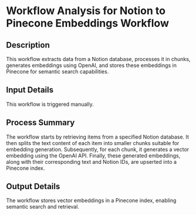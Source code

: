 # Workflow Analysis for Notion to Pinecone Embeddings Workflow

## Description
This workflow extracts data from a Notion database, processes it in chunks, generates embeddings using OpenAI, and stores these embeddings in Pinecone for semantic search capabilities.

## Input Details
This workflow is triggered manually.

## Process Summary
The workflow starts by retrieving items from a specified Notion database. It then splits the text content of each item into smaller chunks suitable for embedding generation. Subsequently, for each chunk, it generates a vector embedding using the OpenAI API. Finally, these generated embeddings, along with their corresponding text and Notion IDs, are upserted into a Pinecone index.

## Output Details
The workflow stores vector embeddings in a Pinecone index, enabling semantic search and retrieval.
